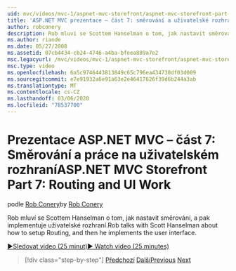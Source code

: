 ```yaml
---
uid: mvc/videos/mvc-1/aspnet-mvc-storefront/aspnet-mvc-storefront-part-7-routing-and-ui-work
title: 'ASP.NET MVC prezentace – část 7: směrování a uživatelské rozhraní Work | Microsoft Docs'
author: robconery
description: Rob mluví se Scottem Hanselman o tom, jak nastavit směrování, a pak implementuje uživatelské rozhraní.
ms.author: riande
ms.date: 05/27/2008
ms.assetid: 07cb4434-cb24-4746-a4ba-bfeea889a7e2
msc.legacyurl: /mvc/videos/mvc-1/aspnet-mvc-storefront/aspnet-mvc-storefront-part-7-routing-and-ui-work
msc.type: video
ms.openlocfilehash: 6a5c9746443813849c65c796ea434730df03d009
ms.sourcegitcommit: e7e91932a6e91a63e2e46417626f39d6b244a3ab
ms.translationtype: MT
ms.contentlocale: cs-CZ
ms.lasthandoff: 03/06/2020
ms.locfileid: "78537700"
---
```

# <a name="aspnet-mvc-storefront-part-7-routing-and-ui-work"></a><span data-ttu-id="201d3-103">Prezentace ASP.NET MVC – část 7: Směrování a práce na uživatelském rozhraní</span><span class="sxs-lookup"><span data-stu-id="201d3-103">ASP.NET MVC Storefront Part 7: Routing and UI Work</span></span>

<span data-ttu-id="201d3-104">podle [Rob Conery](https://github.com/robconery)</span><span class="sxs-lookup"><span data-stu-id="201d3-104">by [Rob Conery](https://github.com/robconery)</span></span>

<span data-ttu-id="201d3-105">Rob mluví se Scottem Hanselman o tom, jak nastavit směrování, a pak implementuje uživatelské rozhraní.</span><span class="sxs-lookup"><span data-stu-id="201d3-105">Rob talks with Scott Hanselman about how to setup Routing, and then he implements the user interface.</span></span>

[<span data-ttu-id="201d3-106">&#9654;Sledovat video (25 minut)</span><span class="sxs-lookup"><span data-stu-id="201d3-106">&#9654; Watch video (25 minutes)</span></span>](https://channel9.msdn.com/Blogs/ASP-NET-Site-Videos/aspnet-mvc-storefront-part-7-routing-and-ui-work)

> [!div class="step-by-step"]
> <span data-ttu-id="201d3-107">[Předchozí](aspnet-mvc-storefront-part-6-finishing-the-repository-and-initial-ui-work.md)
> [Další](aspnet-mvc-storefront-part-8-testing-controllers-iteration-1-complete.md)</span><span class="sxs-lookup"><span data-stu-id="201d3-107">[Previous](aspnet-mvc-storefront-part-6-finishing-the-repository-and-initial-ui-work.md)
[Next](aspnet-mvc-storefront-part-8-testing-controllers-iteration-1-complete.md)</span></span>
